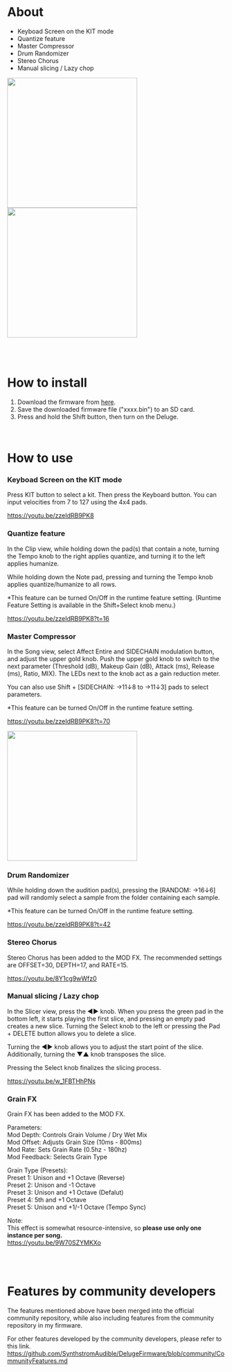 # About
* Keyboad Screen on the KIT mode
* Quantize feature
* Master Compressor
* Drum Randomizer
* Stereo Chorus
* Manual slicing / Lazy chop

<img src="https://github.com/alter-alter/DelugeFirmware/assets/135567612/2540599d-21b0-4288-8e7c-89ae0bd41c21" width=300>

<img src="https://github.com/alter-alter/DelugeFirmware/assets/135567612/3582d6a1-bab6-4886-b0e0-5b497ddb2c9c" width=300>

<br><br>

# How to install
1. Download the firmware from <a href="https://github.com/alter-alter/DelugeFirmware/releases">here</a>.
2. Save the downloaded firmware file ("xxxx.bin") to an SD card.
3. Press and hold the Shift button, then turn on the Deluge.

<br>

# How to use
### Keyboad Screen on the KIT mode
Press KIT button to select a kit. Then press the Keyboard button. You can input velocities from 7 to 127 using the 4x4 pads.<br>

https://youtu.be/zzeIdRB9PK8


### Quantize feature
In the Clip view, while holding down the pad(s) that contain a note, turning the Tempo knob to the right applies quantize, and turning it to the left applies humanize.<br>

While holding down the Note pad, pressing and turning the Tempo knob applies quantize/humanize to all rows.

\*This feature can be turned On/Off in the runtime feature setting. (Runtime Feature Setting is available in the Shift+Select knob menu.)

https://youtu.be/zzeIdRB9PK8?t=16


### Master Compressor
In the Song view, select Affect Entire and SIDECHAIN modulation button, and adjust the upper gold knob. Push the upper gold knob to switch to the next parameter (Threshold (dB), Makeup Gain (dB), Attack (ms), Release (ms), Ratio, MIX). The LEDs next to the knob act as a gain reduction meter.<br>

You can also use Shift + \[SIDECHAIN: →11↓8 to →11↓3\] pads to select parameters.

\*This feature can be turned On/Off in the runtime feature setting.

https://youtu.be/zzeIdRB9PK8?t=70


<img src="https://github.com/alter-alter/DelugeFirmware/assets/135567612/9b1188d1-bc1b-4cc2-a1b4-ddd89fa8e4b9" width=300>


### Drum Randomizer
While holding down the audition pad(s), pressing the \[RANDOM: →16↓6\] pad will randomly select a sample from the folder containing each sample. <br>

\*This feature can be turned On/Off in the runtime feature setting.

https://youtu.be/zzeIdRB9PK8?t=42


### Stereo Chorus
Stereo Chorus has been added to the MOD FX. The recommended settings are OFFSET=30, DEPTH=17, and RATE=15.<br>

https://youtu.be/8Y1cg9wWfz0



### Manual slicing / Lazy chop
In the Slicer view, press the ◀&#xFE0E;▶&#xFE0E; knob. When you press the green pad in the bottom left, it starts playing the first slice, and pressing an empty pad creates a new slice. Turning the Select knob to the left or pressing the Pad + DELETE button allows you to delete a slice.

Turning the ◀&#xFE0E;▶&#xFE0E; knob allows you to adjust the start point of the slice. Additionally, turning the ▼&#xFE0E;▲&#xFE0E; knob transposes the slice.

Pressing the Select knob finalizes the slicing process.

https://youtu.be/w_1FBTHhPNs


### Grain FX
Grain FX has been added to the MOD FX.<br>

Parameters:<br>
Mod Depth: Controls Grain Volume / Dry Wet Mix<br>
Mod Offset: Adjusts Grain Size (10ms - 800ms)<br>
Mod Rate: Sets Grain Rate (0.5hz - 180hz)<br>
Mod Feedback: Selects Grain Type<br>

Grain Type (Presets):<br>
Preset 1: Unison and +1 Octave (Reverse)<br>
Preset 2: Unison and -1 Octave<br>
Preset 3: Unison and +1 Octave (Defalut)<br>
Preset 4: 5th and +1 Octave<br>
Preset 5: Unison and +1/-1 Octave (Tempo Sync)<br>

Note:<br>
This effect is somewhat resource-intensive, so **please use only one instance per song.**<br>
https://youtu.be/9W70SZYMKXo


<br><br>

# Features by community developers
The features mentioned above have been merged into the official community repository, while also including features from the community repository in my firmware.

For other features developed by the community developers, please refer to this link.
https://github.com/SynthstromAudible/DelugeFirmware/blob/community/CommunityFeatures.md

